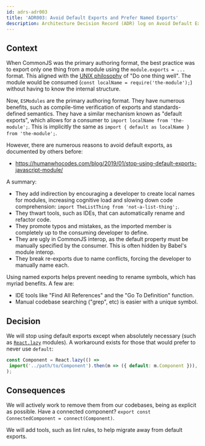 ```yaml
---
id: adrs-adr003
title: 'ADR003: Avoid Default Exports and Prefer Named Exports'
description: Architecture Decision Record (ADR) log on Avoid Default Exports and Prefer Named Exports
---
```


## Context

When CommonJS was the primary authoring format, the best practice was to export
only one thing from a module using the `module.exports = ...` format. This
aligned with the
[UNIX philosophy](https://en.wikipedia.org/wiki/Unix_philosophy) of "Do one
thing well". The module would be consumed
(`const localName = require('the-module');`) without having to know the internal
structure.

Now, `ESModules` are the primary authoring format. They have numerous benefits,
such as compile-time verification of exports and standards-defined semantics.
They have a similar mechanism known as "default exports", which allows for a
consumer to `import localName from 'the-module';`. This is implicitly the same
as `import { default as localName } from 'the-module';`.

However, there are numerous reasons to avoid default exports, as documented by
others before:

- https://humanwhocodes.com/blog/2019/01/stop-using-default-exports-javascript-module/

A summary:

- They add indirection by encouraging a developer to create local names for
 modules, increasing cognitive load and slowing down code comprehension:
 `import TheListThing from 'not-a-list-thing';`.
- They thwart tools, such as IDEs, that can automatically rename and refactor
 code.
- They promote typos and mistakes, as the imported member is completely up to
 the consuming developer to define.
- They are ugly in CommonJS interop, as the default property must be manually
 specified by the consumer. This is often hidden by Babel's module interop.
- They break re-exports due to name conflicts, forcing the developer to manually
 name each.

Using named exports helps prevent needing to rename symbols, which has myriad
benefits. A few are:

- IDE tools like "Find All References" and the "Go To Definition" function.
- Manual codebase searching ("grep", etc) is easier with a unique symbol.

## Decision

We will stop using default exports except when absolutely necessary (such as
[`React.lazy`](https://reactjs.org/docs/code-splitting.html#reactlazy) modules).
A workaround exists for those that would prefer to never use `default`:

```ts
const Component = React.lazy(() =>
 import('../path/to/Component').then(m => ({ default: m.Component })),
);
```

## Consequences

We will actively work to remove them from our codebases, being as explicit as
possible. Have a connected component?
`export const ConnectedComponent = connect(Component)`.

We will add tools, such as lint rules, to help migrate away from default
exports.
